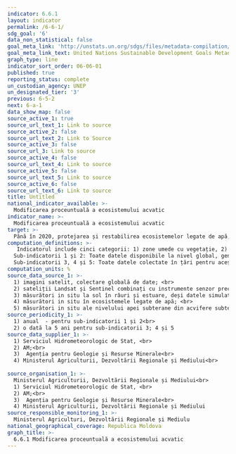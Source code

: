 ```yaml
---
indicator: 6.6.1
layout: indicator
permalink: /6-6-1/
sdg_goal: '6'
data_non_statistical: false
goal_meta_link: 'http://unstats.un.org/sdgs/files/metadata-compilation/Metadata-Goal-6.pdf'
goal_meta_link_text: United Nations Sustainable Development Goals Metadata (pdf 428kB)
graph_type: line
indicator_sort_order: 06-06-01
published: true
reporting_status: complete
un_custodian_agency: UNEP
un_designated_tier: '3'
previous: 6-5-2
next: 6-a-1
data_show_map: false
source_active_1: true
source_url_text_1: Link to source
source_active_2: false
source_url_text_2: Link to Source
source_active_3: false
source_url_3: Link to source
source_active_4: false
source_url_text_4: Link to source
source_active_5: false
source_url_text_5: Link to source
source_active_6: false
source_url_text_6: Link to source
title: Untitled
national_indicator_available: >-
  Modificarea proceuntuală a ecosistemului acvatic
indicator_name: >-
  Modificarea proceuntuală a ecosistemului acvatic
target: >-
  Până în 2020, protejarea și restabilirea ecosistemelor legate de apă, inclusiv munți, păduri, zone umede, râuri, rezervoare acvifere și lacuri
computation_definitions: >-
   Indicatorul include cinci categorii: 1) zone umede cu vegetație, 2) râuri și estuare, 3) lacuri, 4) acvifere și 5) corpuri de apă artificiale. Indicatorul este împărțit în 5 sub-indicatori pentru capturarea diferitor surse de date și metodologii, necesare pentru monitorizarea componentelor indicatorului. Sursele de date provin dintr-o combinație de probe prelevate la sol și observații ale pământului. În funcție de tipul ecosistemului și de tipul gradului măsurat, metodologia de colectare a datelor poate diferi foarte mult. Cei 5 sub-indicatori sunt calculați separat conform a 5 metodologii diferite: Sub-indicatorul 1: Extensia spațială a ecosistemelor legate de apă; Sub-indicatorul 2: Calitatea apei lacurilor și corpurilor de apă artificiale; Sub-indicatorul 3: Cantitatea (descărcarea) apei în râuri și estuare; Sub-indicatorul 4: Calitatea ecosistemelor legate de apă; Sub-indicatorul 5: cantitatea apei subterane din acvifere.<br> 
  Sub-indicatorii 1 și 2: Toate datele disponibile la nivel global, generate pentru aceștia, sunt partajate țărilor pentru validare. Aceste date geospațiale vor fi generate anual la nivel național, subnațional și de apă. În timp ce aceste date sunt generate anual, măsurarea pentru verificare a modificărilor de întindere necesită a fi efectuată la fiecare cinci ani. Seturile de date anuale validate vor fi utilizate de agențiile specializate pentru a genera modificări procentuale în numele țărilor. <br> 
  Sub-indicatorii 3, 4 și 5: Toate datele colectate în țări pentru acești sub-indicatori vor fi transmise agențiilor specializate pentru verificări și control de asigurare a calității, în conformitate cu criteriile minime ale metodologiei. Acest proces de analiză va fi facilitat prin comunicare prin e-mail prin intermediul serviciului global de asistență. După analizarea datelor „brute” anuale, calculele modificărilor procentuale vor fi finalizate și validate între agențiile specializate și reprezentantul național.
computation_units: %
source_data_source_1: >-
  1) imagini satelit, colectare globală de date; <br> 
  2) sateliții Landsat și Sentinel combinați cu instrumente senzor precum OLCI, MODIS și VIIRS; <br> 
  3) măsurători in situ la sol în râuri și estuare, deși datele simulate sunt, de asemenea, acceptabile; <br> 
  4) măsurători in situ în ecosistemele legate de apă; <br> 
  5) măsurători in situ ale nivelului apei subterane din acvifere subterane, deși datele simulate sunt, de asemenea, 
source_periodicity_1: >-
  1) anual  - pentru sub-indicatorii 1 și 2<br> 
  2) o dată la 5 ani pentru sub-indicatorii 3; 4 și 5
source_data_supplier_1: >-
  1) Serviciul Hidrometeorologic de Stat, <br> 
  2) AM;<br> 
  3)  Agenția pentru Geologie și Resurse Minerale<br> 
  4) Ministerul Agriculturii, Dezvoltării Regionale și Mediului<br> 
  
source_organisation_1: >-
  Ministerul Agriculturii, Dezvoltării Regionale și Mediului<br> 
  1) Serviciul Hidrometeorologic de Stat, <br> 
  2) AM;<br> 
  3)  Agenția pentru Geologie și Resurse Minerale<br> 
  4) Ministerul Agriculturii, Dezvoltării Regionale și Mediului
source_responsible_monitoring_1: >-
  Ministerul Agriculturi, Dezvoltării Regionale și Mediulu
national_geographical_coverage: Republica Moldova
graph_title: >-
  6.6.1 Modificarea proceuntuală a ecosistemului acvatic
---
```

